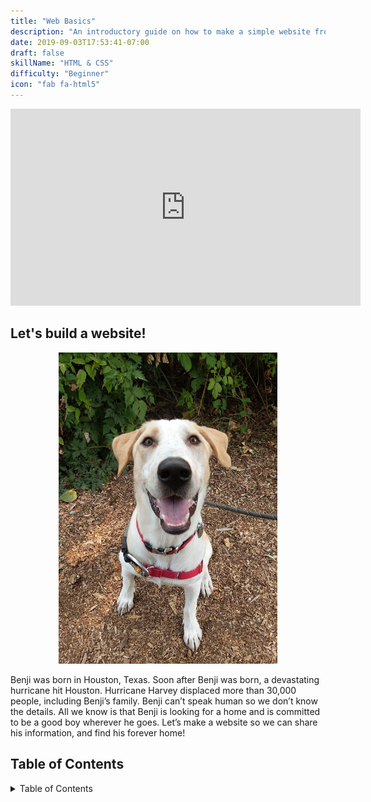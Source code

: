 ```yaml
---
title: "Web Basics"
description: "An introductory guide on how to make a simple website from scratch"
date: 2019-09-03T17:53:41-07:00
draft: false
skillName: "HTML & CSS"
difficulty: "Beginner"
icon: "fab fa-html5"
---
```


<p style="text-align: center;"><iframe width="560" height="315" src="https://www.youtube.com/embed/Rstw0s7ws4Q" title="YouTube video player" frameborder="0" allow="accelerometer; autoplay; clipboard-write; encrypted-media; gyroscope; picture-in-picture" allowfullscreen></iframe></p>

## Let's build a website!

<p style="text-align: center; "><img src="media/meet-benji-sm.jpg?classes=border,shadow" alt="Benji the Dog" width="350"/></p>

Benji was born in Houston, Texas. Soon after Benji was born, a devastating hurricane hit Houston. Hurricane Harvey displaced more than 30,000 people, including Benji’s family. Benji can’t speak human so we don’t know the details. All we know is that Benji is looking for a home and is committed to be a good boy wherever he goes. Let’s make a website so we can share his information, and find his forever home!

## Table of Contents

<details close>
<summary>Table of Contents</summary>
{{% children /%}}
</details>
